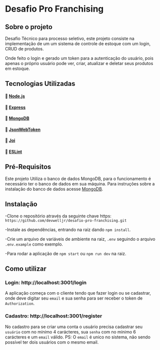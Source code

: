 # Desafio Pro Franchising

## Sobre o projeto

Desafio Técnico para processo seletivo, este projeto consiste na implementação de um um sistema de controle de estoque com um login, CRUD de produtos.

Onde feito o login e gerado um token para a autenticação do usuário, pois apenas o próprio usuário pode ver, criar, atualizar e deletar seus produtos em estoque.

## Tecnologias Utilizadas

#### :link: [Node.js](https://nodejs.org/en/)
#### :link: [Express](https://expressjs.com/pt-br/)
#### :link: [MongoDB](https://docs.mongodb.com/)
#### :link: [JsonWebToken](https://jwt.io/introduction)
#### :link: [Joi](https://joi.dev/api/?v=17.5.0)
#### :link: [ESLint](https://eslint.org/)

## Pré-Requisitos

Este projeto Utiliza o banco de dados MongoDB, para o funcionamento é necessário ter o banco de dados em sua máquina. Para instruções sobre a instalação do banco de dados acesse [MongoDB](https://docs.mongodb.com/manual/installation/).

## Instalação

-Clone o repositório através da seguinte chave https: `https://github.com/devwelljr/desafio-pro-franchising.git`

-Instale as dependências, entrando na raiz dando `npm install`.

-Crie um arquivo de variáveis de ambiente na raiz, `.env` seguindo o arquivo `.env.example` como exemplo.

-Para rodar a aplicação de `npm start` ou `npm run dev` na raiz.

## Como utilizar

### Login: http://localhost:3001/login

A aplicação começa com o cliente tendo que fazer login ou se cadastrar, onde deve digitar seu `email` e sua senha para ser receber o token de `Authorization`.

### Cadastro: http://localhost:3001/register

No cadastro para se criar uma conta o usuário precisa cadastrar seu `usuário` com no mínimo 4 carácteres, sua `senha` com no mínimo 6 carácteres e um `email` válido.
PS: O `email` é unico no sistema, não sendo possível ter dois usuários com o mesmo email.
